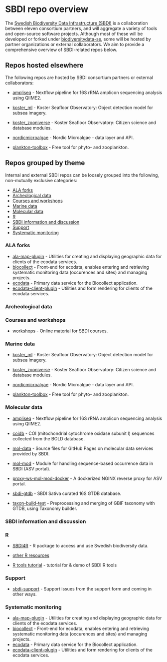 # SBDI repo overview
The [Swedish Biodiversity Data Infrastructure (SBDI)](https://biodiversitydata.se/) is a collaboration between eleven consortium partners, and will aggregate a variety of tools and open-source software projects. Although most of these will be developed or forked under [biodiversitydata-se](https://github.com/biodiversitydata-se/), some will be hosted by partner organizations or external collaborators. We aim to provide a comprehensive overview of SBDI-related repos below.

## Repos hosted elsewhere
The following repos are hosted by SBDI consortium partners or external collaborators:

* [ampliseq](https://github.com/nf-core/ampliseq) -
Nextflow pipeline for 16S rRNA amplicon sequencing analysis using QIIME2.

* [koster_ml](https://github.com/ocean-data-factory-sweden/koster_ml) -
 Koster Seafloor Observatory: Object detection model for subsea imagery.

* [koster_zooniverse](https://github.com/ocean-data-factory-sweden/koster_zooniverse) -
Koster Seafloor Observatory: Citizen science and database modules.

* [nordicmicroalgae](https://github.com/nordicmicroalgae/nordicmicroalgae) - 
Nordic Microalgae - data layer and API.

* [plankton-toolbox](https://github.com/planktontoolbox/plankton-toolbox) -
Free tool for phyto- and zooplankton.

## Repos grouped by theme 
Internal and external SBDI repos can be loosely grouped into the following, non-mutually exclusive categories:
* [ALA forks](#ala-forks)
* [Archeological data](#archeological)
* [Courses and workshops](#courses)
* [Marine data](#marine)
* [Molecular data](#molecular)
* [R](#r)
* [SBDI information and discussion](#sbdi-info)
* [Support](#support)
* [Systematic monitoring](#systematic)

  
### <a name="ala-forks"></a>ALA forks
* [ala-map-plugin](https://github.com/biodiversitydata-se/ala-map-plugin) - Utilities for creating and displaying geographic data for clients of the ecodata services.
* [biocollect](https://github.com/biodiversitydata-se/biocollect) - Front-end for ecodata, enables entering and retrieving systematic monitoring data (occurences and sites) and managing projects. 
* [ecodata](https://github.com/biodiversitydata-se/ecodata) - Primary data service for the Biocollect application.
* [ecodata-client-plugin](https://github.com/biodiversitydata-se/ecodata-client-plugin) - Utilities and form rendering for clients of the ecodata services.

### <a name="archeological"></a>Archeological data

### <a name="courses"></a>Courses and workshops
* [workshops](https://github.com/biodiversitydata-se/workshops) - Online material for SBDI courses.

### <a name="marine"></a>Marine data
* [koster_ml](https://github.com/ocean-data-factory-sweden/koster_ml) -
 Koster Seafloor Observatory: Object detection model for subsea imagery.

* [koster_zooniverse](https://github.com/ocean-data-factory-sweden/koster_zooniverse) -
Koster Seafloor Observatory: Citizen science and database modules.

* [nordicmicroalgae](https://github.com/nordicmicroalgae/nordicmicroalgae) - 
Nordic Microalgae - data layer and API.

* [plankton-toolbox](https://github.com/planktontoolbox/plankton-toolbox) -
Free tool for phyto- and zooplankton.

### <a name="molecular"></a>Molecular data
* [ampliseq](https://github.com/nf-core/ampliseq) -
Nextflow pipeline for 16S rRNA amplicon sequencing analysis using QIIME2.

* [coidb](https://github.com/biodiversitydata-se/coidb) -
COI (mitochondrial cytochrome oxidase subunit I) sequences collected from the BOLD database.

* [mol-data](https://github.com/biodiversitydata-se/mol-data) -
Source files for GitHub Pages on molecular data services provided by SBDI.

* [mol-mod](https://github.com/biodiversitydata-se/mol-mod) -
Module for handling sequence-based occurrence data in SBDI (ASV portal).

* [proxy-ws-mol-mod-docker](https://github.com/biodiversitydata-se/proxy-ws-mol-mod-docker) -
A dockerized NGINX reverse proxy for ASV portal.

* [sbdi-gtdb](https://github.com/biodiversitydata-se/sbdi-gtdb) - 
SBDI Sativa curated 16S GTDB database.

* [taxon-build-test](https://github.com/biodiversitydata-se/taxon-build-test) - 
Preprocessing and merging of GBIF taxonomy with GTDB, using Taxonomy builder.

### <a name="sbdi-info"></a>SBDI information and discussion

### <a name="r"></a>R

* [SBDI4R](https://github.com/biodiversitydata-se/SBDI4R) - 
R package to access and use Swedish biodiversity data.

* [other R resources](https://github.com/biodiversitydata-se/r-functionality) 

* [R tools tutorial](https://github.com/biodiversitydata-se/r-tools-tutorial) - tutorial for & demo of SBDI R tools

### <a name="support"></a>Support

* [sbdi-support](https://github.com/biodiversitydata-se/sbdi-support) - 
Support issues from the support form and coming in other ways.

### <a name="systematic"></a>Systematic monitoring
* [ala-map-plugin](https://github.com/biodiversitydata-se/ala-map-plugin) - Utilities for creating and displaying geographic data for clients of the ecodata services.
* [biocollect](https://github.com/biodiversitydata-se/biocollect) - Front-end for ecodata, enables entering and retrieving systematic monitoring data (occurences and sites) and managing projects. 
* [ecodata](https://github.com/biodiversitydata-se/ecodata) - Primary data service for the Biocollect application.
* [ecodata-client-plugin](https://github.com/biodiversitydata-se/ecodata-client-plugin) - Utilities and form rendering for clients of the ecodata services.


